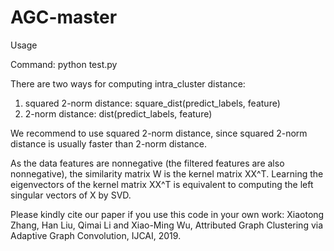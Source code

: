 # AGC-master

Usage

Command: python test.py

There are two ways for computing intra_cluster distance:
1) squared 2-norm distance: square_dist(predict_labels, feature)
2) 2-norm distance: dist(predict_labels, feature)

We recommend to use squared 2-norm distance, since squared 2-norm distance is usually faster than 2-norm distance.


As the data features are nonnegative (the filtered features are also nonnegative), the similarity matrix W is the kernel matrix XX^T. Learning the eigenvectors of the kernel matrix XX^T is equivalent to computing the left singular vectors of X by SVD.


Please kindly cite our paper if you use this code in your own work:
Xiaotong Zhang, Han Liu, Qimai Li and Xiao-Ming Wu, Attributed Graph Clustering via Adaptive Graph Convolution, IJCAI, 2019.

